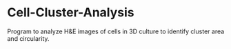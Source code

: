 # Cell-Cluster-Analysis
Program to analyze H&amp;E images of cells in 3D culture to identify cluster area and circularity.

